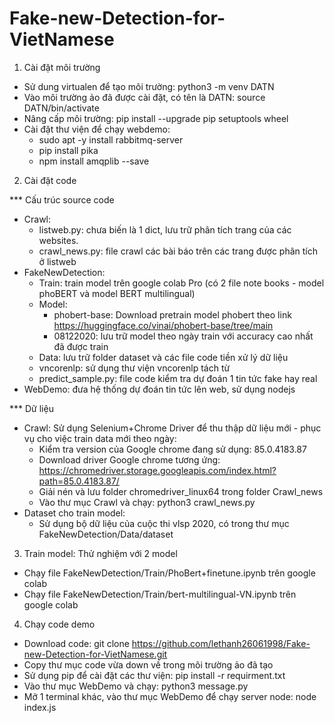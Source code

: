 # Fake-new-Detection-for-VietNamese
1. Cài đặt môi trường
- Sử dung virtualen để tạo môi trường:
	python3 -m venv DATN
- Vào môi trường ảo đã được cài đặt, có tên là DATN: 
	source DATN/bin/activate
- Nâng cấp môi trường: 
	pip install --upgrade pip setuptools wheel
- Cài đặt thư viện để chạy webdemo:
	+ sudo apt -y install rabbitmq-server
	+ pip install pika
	+ npm install amqplib  --save
2. Cài đặt code

*** Cấu trúc source code
- Crawl:
	+ listweb.py: chưa biến là 1 dict, lưu trữ phân tích trang của các websites.
	+ crawl_news.py: file crawl các bài báo trên các trang được phân tích ở listweb 
- FakeNewDetection:
	+ Train: train model trên google colab Pro (có 2 file note books - model phoBERT và model BERT multilingual)
	+ Model: 
		- phobert-base: Download pretrain model phobert theo link https://huggingface.co/vinai/phobert-base/tree/main
		- 08122020: lưu trữ model theo ngày train với accuracy cao nhất đã được train
	+ Data: lưu trữ folder dataset và các file code tiền xử lý dữ liệu
	+ vncorenlp: sử dụng thư viện vncorenlp tách từ
	+ predict_sample.py: file code kiểm tra dự đoán 1 tin tức fake hay real
- WebDemo: đưa hệ thống dự đoán tin tức lên web, sử dụng nodejs

*** Dữ liệu
- Crawl: 
	Sử dụng Selenium+Chrome Driver để thu thập dữ liệu mới - phục vụ cho việc train data mới theo ngày:
	+ Kiểm tra version của Google chrome đang sử dụng: 85.0.4183.87
	+ Download driver Google chrome tương ứng: 
		https://chromedriver.storage.googleapis.com/index.html?path=85.0.4183.87/ 
	+ Giải nén và lưu folder chromedriver_linux64 trong folder Crawl_news
	+ Vào thư mục Crawl và chạy: python3 crawl_news.py
- Dataset cho train model:
	+ Sử dụng bộ dữ liệu của cuộc thi vlsp 2020, có trong thư mục FakeNewDetection/Data/dataset
3. Train model: Thử nghiệm với 2 model
- Chạy file FakeNewDetection/Train/PhoBert+finetune.ipynb trên google colab
- Chạy file FakeNewDetection/Train/bert-multilingual-VN.ipynb trên google colab
4. Chạy code demo
- Download code: git clone https://github.com/lethanh26061998/Fake-new-Detection-for-VietNamese.git
- Copy thư mục code vừa down về trong môi trường ảo đã tạo
- Sử dụng pip để cài đặt các thư viện: pip install -r requirment.txt
- Vào thư mục WebDemo và chạy: python3 message.py
- Mở 1 terminal khác, vào thư mục WebDemo để chạy server node: node index.js

